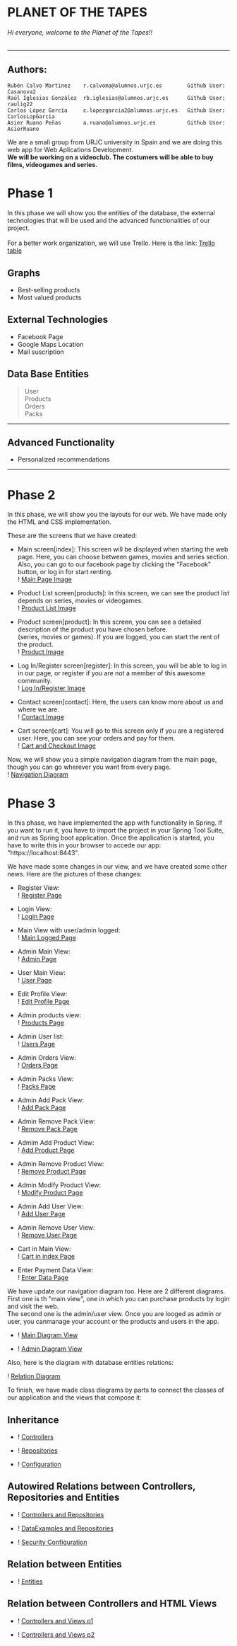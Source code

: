 # PLANET OF THE TAPES
###### Hi everyone, welcome to the Planet of the Tapes!!
------------
Authors:
------------
```
Rubén Calvo Martinez    r.calvoma@alumnos.urjc.es        Github User: Casanova2      
Raúl Iglesias González  rb.iglesias@alumnos.urjc.es      Github User: raulig22     
Carlos López García     c.lopezgarcia2@alumnos.urjc.es   Github User: CarlosLopGarcia   
Asier Ruano Peñas       a.ruano@alumnos.urjc.es          Github User: AsierRuano  
```
We are a small group from URJC university in Spain and we are doing this web app for Web Aplications Development.  
**We will be working on a videoclub. The costumers will be able to buy films, videogames and series.**  

# Phase 1  
In this phase we will show you the entities of the database, the external technologies that will be used and the advanced functionalities of our project.     
       
For a better work organization, we will use Trello. Here is the link: [Trello table](https://trello.com/b/mblOwpgb/planet-of-the-tapes)        

## Graphs
* Best-selling products
* Most valued products

## External Technologies
* Facebook Page
* Google Maps Location  
* Mail suscription 

## Data Base Entities
> User  
> Products  
> Orders  
> Packs  
------------
## Advanced Functionality     
* Personalized recommendations    
------------

# Phase 2  
In this phase, we will show you the layouts for our web. We have made only the HTML and CSS implementation.

These are the screens that we have created:  
  
* Main screen[index]: This screen will be displayed when starting the web page. Here, you can choose between games, movies
and series section. Also, you can go to our facebook page by clicking the "Facebook" button, or log in for start renting.  
! [Main Page Image](screenshots/mainPage.png)  
  
* Product List screen[products]: In this screen, we can see the product list depends on series, movies or videogames.  
! [Product List Image](screenshots/productsPage.png)  
  
* Product screen[product]: In this screen, you can see a detailed description of the product you have chosen before.  
(series, movies or games). If you are logged, you can start the rent of the product.   
! [Product Image](screenshots/productPage.png)

  
* Log In/Register screen[register]: In this screen, you will be able to log in in our page, or register if you are not a member of this awesome community.  
! [Log In/Register Image](screenshots/loginPage.png)  

* Contact screen[contact]: Here, the users can know more about us and where we are.  
! [Contact Image](screenshots/contactPage.png)  
  
* Cart screen[cart]: You will go to this screen only if you are a registered user. Here, you can see your orders and pay for them.  
! [Cart and Checkout Image](screenshots/cartPage.png)  


Now, we will show you a simple navigation diagram from the main page, though you can go wherever you want from every page.  
! [Navigation Diagram](screenshots/NavigationDiagram.png)  
  
# Phase 3

In this phase, we have implemented the app with functionality in Spring. If you want to run it, you have to import the project in your Spring Tool Suite, and run as Spring boot application.
Once the application is started, you have to write this in your browser to accede our app: "https://localhost:8443".

We have made some changes in our view, and we have created some other news. Here are the pictures of these changes:

* Register View:    
! [Register Page](screenshots/newRegisterPage.png)  
  
* Login View:  
! [Login Page](screenshots/newLoginPage.png)  
  
* Main View with user/admin logged:  
! [Main Logged Page](screenshots/logedMainPage.png)  
  
* Admin Main View:  
! [Admin Page](screenshots/adminPage.png)  
  
* User Main View:  
! [User Page](screenshots/userPage.png)  
  
* Edit Profile View:  
! [Edit Profile Page](screeshots/editProfileUser.png)  
  
* Admin products view:  
! [Products Page](screenshots/productlistPage.png)  
  
* Admin User list:  
! [Users Page](screenshots/usersPage.png)  
  
* Admin Orders View:  
! [Orders Page](screenshots/ordersPage.png)  
  
* Admin Packs View:  
! [Packs Page](screenshots/packsPage.png)  
  
* Admin Add Pack View:  
! [Add Pack Page](screenshots/addPackPage.png)  
  
* Admin Remove Pack View:  
! [Remove Pack Page](screenshots/removePackPage.png)
  
* Admim Add Product View:  
! [Add Product Page](screenshots/addproductPage.png)  
  
* Admin Remove Product View:  
! [Remove Product Page](screenshots/removeproductPage.png)  
  
* Admin Modify Product View:  
! [Modify Product Page](screenshots/modifyproductPage.png)  
  
* Admin Add User View:  
! [Add User Page](screenshots/adduserPage.png)  
    
* Admin Remove User View:  
! [Remove User Page](screenshots/removeuserPage.png)  
  
* Cart in Main View:  
! [Cart in index Page](screenshots/cartMainPage.png)  
  
* Enter Payment Data View:  
! [Enter Data Page](screenshots/enterpaymentPage.png)  
  
We have update our navigation diagram too. Here are 2 different diagrams. First one is th "main view", one in which you can purchase products by login and visit the web.  
The second one is the admin/user view. Once you are looged as admin or user, you canmanage your account or the products and users in the app.  
  
* ! [Main Diagram View](screenshots/mainNavigationView.png)  
  
* ! [Admin Diagram View](screenshots/adminNavigationView.png)    
  
  
Also, here is the diagram with database entities relations:

! [Relation Diagram](screenshots/RelationDiagram.png)  
  
To finish, we have made class diagrams by parts to connect the classes of our application and the views that compose it:  
  
## Inheritance  
  
* ! [Controllers](screenshots/controllerInheritance.png)  
  
* ! [Repositories](screenshots/repositoryInheritance.png)  
  
* ! [Configuration](screenshots/securityInheritance.png)  
  
## Autowired Relations between Controllers, Repositories and Entities  
  
* ! [Controllers and Repositories](screenshots/controllerAndRepository.png)  
  
* ! [DataExamples and Repositories](screenshots/dexamplesAndRepository.png)  
  
* ! [Security Configuration](screenshots/secConfigAndRepository.png)  
  
## Relation between Entities  
  
* ! [Entities](screenshots/entitiesRelation.png)  
  
## Relation between Controllers and HTML Views  
  
* ! [Controllers and Views p1](screenshots/controllerhtmlp1.png)  
  
* ! [Controllers and Views p2](screenshots/controllerhtmlp2.png)  
  

